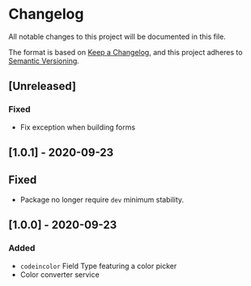 # Changelog
All notable changes to this project will be documented in this file.

The format is based on [Keep a Changelog](https://keepachangelog.com/en/1.0.0/),
and this project adheres to [Semantic Versioning](https://semver.org/spec/v2.0.0.html).

## [Unreleased]
### Fixed
- Fix exception when building forms


## [1.0.1] - 2020-09-23
## Fixed
- Package no longer require `dev` minimum stability.

## [1.0.0] - 2020-09-23
### Added
- `codeincolor` Field Type featuring a color picker
- Color converter service
